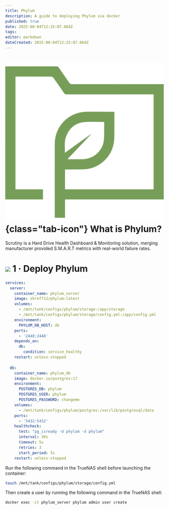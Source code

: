 ```yaml
---
title: Phylum
description: A guide to deploying Phylum via docker
published: true
date: 2025-08-04T12:25:07.864Z
tags: 
editor: markdown
dateCreated: 2025-08-04T12:25:07.864Z
---
```


# ![](/phylum.png){class="tab-icon"} What is Phylum?
Scrutiny is a Hard Drive Health Dashboard & Monitoring solution, merging manufacturer provided S.M.A.R.T metrics with real-world failure rates.

# <img src="/docker.png" class="tab-icon"> 1 · Deploy Phylum
```yaml
services:
  server:
    container_name: phylum_server
    image: shroff12/phylum:latest
    volumes:
      - /mnt/tank/configs/phylum/storage:/app/storage
      - /mnt/tank/configs/phylum/storage/config.yml:/app/config.yml
    environment:
      PHYLUM_DB_HOST: db
    ports:
      - '2448:2448'
    depends_on:
      db:
        condition: service_healthy
    restart: unless-stopped

  db:
    container_name: phylum_db
    image: docker.io/postgres:17
    environment:
      POSTGRES_DB: phylum
      POSTGRES_USER: phylum
      POSTGRES_PASSWORD: changeme
    volumes:
      - /mnt/tank/configs/phylum/postgres:/var/lib/postgresql/data
    ports:
      - '5432:5432'
    healthcheck:
      test: "pg_isready -U phylum -d phylum"
      interval: 30s
      timeout: 5s
      retries: 3
      start_period: 5s
    restart: unless-stopped

```
Run the following command in the TrueNAS shell before launching the container:
```bash
touch /mnt/tank/configs/phylum/storage/config.yml
```

Then create a user by running the following command in the TrueNAS shell:
```bash
docker exec -it phylum_server phylum admin user create
```
